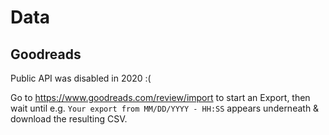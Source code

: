 # Data

## Goodreads

Public API was disabled in 2020 :(

Go to <https://www.goodreads.com/review/import> to start an Export, then wait until e.g. `Your export from MM/DD/YYYY - HH:SS` appears underneath & download the resulting CSV.
